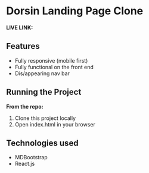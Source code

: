 # Dorsin Landing Page Clone

**LIVE LINK:** 

## Features
* Fully responsive (mobile first)
* Fully functional on the front end
* Dis/appearing nav bar


## Running the Project
**From the repo:**
1. Clone this project locally
2. Open index.html in your browser

## Technologies used 
* MDBootstrap
* React.js
